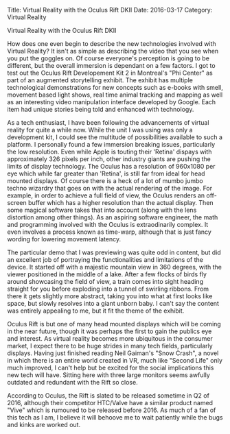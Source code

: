 Title: Virtual Reality with the Oculus Rift DKII
Date: 2016-03-17
Category: Virtual Reality

Virtual Reality with the Oculus Rift DKII

How does one even begin to describe the new technologies involved with Virtual Reality? It isn't as simple as describing the video that you see when you put the goggles on. Of course everyone's perception is going to be different, but the overall immersion is dependant on a few factors. I got to test out the Oculus Rift Developement Kit 2 in Montreal's "Phi Center" as part of an augmented storytelling exhibit. The exhibit has multiple technological demonstrations for new concepts such as e-books with smell, movement based light shows, real time animal tracking and mapping as well as an interesting video manipulation interface developed by Google. Each item had unique stories being told and enhanced with technology.

As a tech enthusiast, I have been following the advancements of virtual reality for quite a while now. While the unit I was using was only a development kit, I could see the multitude of possibilities available to such a platform. I personally found a few immersion breaking issues, particularly the low resolution. Even while Apple is touting their 'Retina' dispays with approximately 326 pixels per inch, other industry giants are pushing the limits of display technology. The Oculus has a resolution of 960x1080 per eye which while far greater than 'Retina', is still far from ideal for head mounted displays. Of course there is a heck of a lot of mumbo jumbo techno wizardry that goes on with the actual rendering of the image. For example, in order to achieve a full field of view, the Oculus renders an off-screen buffer which has a higher resolution than the actual display. Then some magical software takes that into account (along with the lens distortion among other things). As an aspiring software engineer, the math and programming involved with the Oculus is extraodinarily complex. It even involves a process known as time-warp, although that is just fancy wording for lowering movement latency.

The particular demo that I was previewing was quite odd in content, but did an excellent job of portraying the functionalities and limitations of the device. It started off with a majestic mountain view in 360 degrees, with the viewer positioned in the middle of a lake. After a few flocks of birds fly around showcasing the field of view, a train comes into sight heading straight for you before exploding into a tunnel of swirling ribbons. From there it gets slightly more abstract, taking you into what at first looks like space, but slowly resolves into a giant unborn baby. I can't say the content was entirely appealing to me, but it fit the theme of the exhibit.

Oculus Rift is but one of many head mounted displays which will be coming in the near future, though it was perhaps the first to gain the publics eye and interest. As virtual reality becomes more ubiquitous in the consumer market, I expect there to be huge strides in many tech fields, particularly displays. Having just finished reading Neil Gaiman's "Snow Crash", a novel in which there is an entire world created in VR, much like "Second Life" only much improved, I can't help but be excited for the social implications this new tech will have. Sitting here with three large monitors seems awfully outdated and redundant with the Rift so close.

According to Oculus, the Rift is slated to be released sometime in Q2 of 2016, although their competitor HTC/Valve have a similar product named "Vive" which is rumoured to be released before 2016. As much of a fan of this tech as I am, I believe it will behoove me to wait patiently while the bugs and kinks are worked out.
